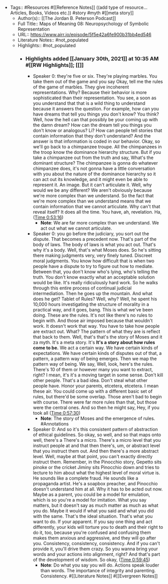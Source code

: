 - Tags:: #Resources #[[Reference Notes]] ((add type of resource... Articles, Books, Videos etc.)) #story #myth #[[meta story]]
    - Author(s):: [[The Jordan B. Peterson Podcast]]
    - Full Title:: Maps of Meaning 08: Neuropsychology of Symbolic Representation
    - URL:: https://www.airr.io/episode/5f5e42a6fe900b31bb4ed546
    - Literature Notes:: #not_populated
    - Highlights:: #not_populated
        - ### Highlights added [[January 30th, 2021]] at 10:35 AM #[[RW Highlights]]; [[]]
            - Speaker 0: they're five or six. They're playing marbles. You take them out of the game and you say Okay, tell me the rules of the game of marbles. They give incoherent representations. Why? Because their behavior is more sophisticated than their representation. You see, a soon as you understand that that is a wild thing to understand because it answers the question. For example, how can you have dreams that tell you things you don't know? You think? Well, how the hell can that possibly be your coming up with the damn dream? How can the dream tell you things you don't know or analogous? Li? How can people tell stories that contain information that they don't understand? And the answer is that information is coded in our behavior. Okay, so we'll go back to a chimpanzee troupe. All the chimpanzees in the troop know the dominance hierarchy structure. But if you take a chimpanzee out from the truth and say, What's the dominant structure? The chimpanzee is gonna do whatever chimpanzee does, it's not gonna have a little conversation with you about the nature of the dominance hierarchy so it can act out its knowledge, and it might even be able to represent it. An image. But it can't articulate it. Well, why would we be any different? We aren't obviously because we're more complex than we understand. So the fact that we're more complex than we understand means that we contain information that we cannot articulate. Why can't that reveal itself? It does all the time. You have, ah, revelation. Ha, ([Time 0:53:16](https://www.airr.io/quote/601569d5030ce3303c173e15))
                - **Note**: We are far more complex than we understand. We act out what we cannot articulate.
            - Speaker 0: you go before the judiciary, you sort out the dispute. That becomes a precedent now. That's part of the body of laws. The body of laws is what you act out. That's why it's a body. Well, that's what Moses does. So he's sitting there making judgments very, very finely tuned. Discreet moral judgments. You know how difficult that is when two people have a dispute to try to figure out how to mediate. Between that, you don't know who's lying, who's telling the truth. You don't know exactly what an acceptable solution would be like. It's really ridiculously hard work. So he walks through this entire process of continual judicial intermediation. Then he goes up the mountain. And what does he get? Tablet of Rules? Well, why? Well, he spent his 10,000 hours investigating the structure of morality in a practical way, and it goes, bang. This is what we've been doing. These are the rules. It's not like there's no rules to begin with. And those air imposed because that wouldn't work. It doesn't work that way. You have to take how people are extract out. What? The pattern of what they are is reflect that back to them. Well, that's that's the story of Moses and it za myth. It's a meta story. It's **It's a story about how rules come to be.** We act a certain way. We have certain kinds of expectations. We have certain kinds of disputes out of that, a pattern, a pattern way of being emerges. Then we map the pattern way of being. We say, Well, look, here's the rules. There's 10 of them or however many you want to extract, right? I mean, it's it's a moving target in some sense. Don't kill other people. That's a bad idea. Don't steal what other people have. Honor your parents, etcetera, etcetera. I mean these air. You could come up with a different basic set of rules, but there'd be some overlap. Those aren't bad to begin with course. There were far more rules than that, but those were the central ones. And so then he might say, Hey, if you took all ([Time 0:57:30](https://www.airr.io/quote/60156b5e030ce34c06173e4e))
                - **Note**: The story of Moses and the emergence of rules. #Annotations
            - Speaker 0: And so it's this consistent pattern of abstraction of ethical guidelines. So okay, so well, and so that maps onto well, there's a There's a micro. There's a micro level that you instruct people at and that then there's, um, or abstract level that you instruct them out. And then there's a more abstract level. Well, maybe at that point, you can't exactly directly instruct them. Remember, in the Pinocchio story, Gepetto sits pinoke or the cricket Jiminy sits Pinocchio down and tries to lecture to him about what the highest level of moral virtue is. He sounds like a complete fraud. He sounds like a propaganda artist. He's a soapbox preacher, and Pinocchio doesn't understand him at all. Why it has to be acted out now. Maybe as a parent, you could be a model for emulation, which is so you're a model for imitation. What you say matters, but it doesn't say as much matter as much as what you do. Maybe it would if what you said and what you did with the same. That's the ideal situation. That's what you want to do. If your apparent. If you say one thing and act differently, your kids will torture you to death and their right to do it, too, because you're confused and confusing them makes them anxious and aggressive, and they will go after you. Consistency, consistency, consistency. And if you can't provide it, you'll drive them crazy. So you wanna bring your words and your actions into alignment, right? And that's part of the development of wisdom. So okay, ([Time 0:59:45](https://www.airr.io/quote/60156be8030ce32eed173e55))
                - **Note**: Do what you say you will do. Actions speak louder than words. The importance of integrity and parenting. Consistency. #[[Literature Notes]] #[[Evergreen Notes]]
